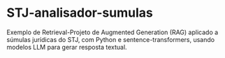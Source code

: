 # STJ-analisador-sumulas
Exemplo de Retrieval-Projeto de Augmented Generation (RAG) aplicado a súmulas jurídicas do STJ, com Python e sentence-transformers, usando modelos LLM para gerar resposta textual.
